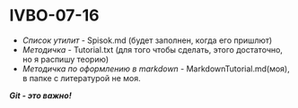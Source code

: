 # IVBO-07-16
* *Список утилит* - Spisok.md (будет заполнен, когда его пришлют)
* *Методичка* - Tutorial.txt (для того чтобы сделать, этого достаточно, но я распишу теорию)
* *Методичка по оформлению в markdown* - MarkdownTutorial.md(моя), в папке с литературой не моя.

***Git - это важно!*** 
